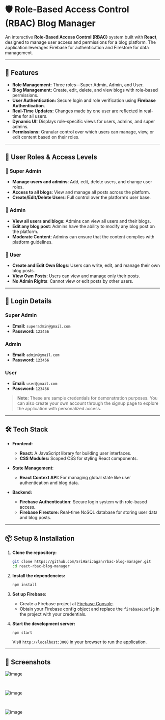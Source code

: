 
# 🛡️ **Role-Based Access Control (RBAC) Blog Manager**

An interactive **Role-Based Access Control (RBAC)** system built with **React**, designed to manage user access and permissions for a blog platform. The application leverages Firebase for authentication and Firestore for data management.

---

## 🚀 **Features**

- **Role Management:** Three roles—Super Admin, Admin, and User.
- **Blog Management:** Create, edit, delete, and view blogs with role-based permissions.
- **User Authentication:** Secure login and role verification using **Firebase Authentication**.
- **Real-Time Updates:** Changes made by one user are reflected in real-time for all users.
- **Dynamic UI:** Displays role-specific views for users, admins, and super admins.
- **Permissions:** Granular control over which users can manage, view, or edit content based on their roles.

---

## 👤 **User Roles & Access Levels**

### 🔹 **Super Admin**
- **Manage users and admins**: Add, edit, delete users, and change user roles.
- **Access to all blogs**: View and manage all posts across the platform.
- **Create/Edit/Delete Users**: Full control over the platform’s user base.

### 🔹 **Admin**
- **View all users and blogs**: Admins can view all users and their blogs.
- **Edit any blog post**: Admins have the ability to modify any blog post on the platform.
- **Moderate Content**: Admins can ensure that the content complies with platform guidelines.

### 🔹 **User**
- **Create and Edit Own Blogs**: Users can write, edit, and manage their own blog posts.
- **View Own Posts**: Users can view and manage only their posts.
- **No Admin Rights**: Cannot view or edit posts by other users.

---

## 🔐 **Login Details**

### Super Admin
- **Email:** `superadmin@gmail.com`  
- **Password:** `123456`  

### Admin
- **Email:** `admin@gmail.com`  
- **Password:** `123456`  

### User
- **Email:** `user@gmail.com`  
- **Password:** `123456`  

> **Note:** These are sample credentials for demonstration purposes. You can also create your own account through the signup page to explore the application with personalized access.

---

## 🛠️ **Tech Stack**

- **Frontend:** 
  - **React:** A JavaScript library for building user interfaces.
  - **CSS Modules:** Scoped CSS for styling React components.
  
- **State Management:** 
  - **React Context API:** For managing global state like user authentication and blog data.
  
- **Backend:** 
  - **Firebase Authentication:** Secure login system with role-based access.
  - **Firebase Firestore:** Real-time NoSQL database for storing user data and blog posts.

---

## 📦 **Setup & Installation**

1. **Clone the repository:**
   ```bash
   git clone https://github.com/SriHariJagan/rbac-blog-manager.git
   cd react-rbac-blog-manager
   ```

2. **Install the dependencies:**
   ```bash
   npm install
   ```

3. **Set up Firebase:**
   - Create a Firebase project at [Firebase Console](https://console.firebase.google.com/).
   - Obtain your Firebase config object and replace the `firebaseConfig` in the project with your credentials.

4. **Start the development server:**
   ```bash
   npm start
   ```
   Visit `http://localhost:3000` in your browser to run the application.

---
## 📸 **Screenshots**

![image](https://github.com/user-attachments/assets/c84b8a14-d78f-4afd-9d9c-a6aaebbf4733)

<br />

![image](https://github.com/user-attachments/assets/3539a137-ca98-41bc-a098-d23c8b742803)

<br />

![image](https://github.com/user-attachments/assets/18d1627e-fc57-4ee1-b16a-61d2643f8353)


